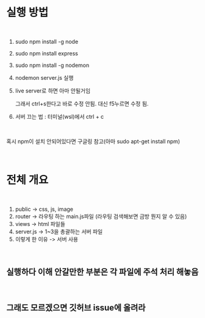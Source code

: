 # 실행 방법

<br/>

1. sudo npm install -g node
2. sudo npm install express
3. sudo npm install -g nodemon
3. nodemon server.js 실행
4. live server로 하면 아마 안될거임 

    그래서 ctrl+s한다고 바로 수정 안됨. 대신 f5누르면 수정 됨.

5. 서버 끄는 법 : 터미널(wsl)에서 ctrl + c
<br/>

혹시 npm이 설치 안되어있다면 구글링 참고(아마 sudo apt-get install npm)

<br/>

# 전체 개요

<br/>

1. public -> css, js, image
2. router -> 라우팅 하는 main.js파일 (라우팅 검색해보면 금방 뭔지 알 수 있음)
3. views -> html 파일들
4. server.js -> 1~3을 총괄하는 서버 파일
5. 이렇게 한 이유 -> 서버 사용


<br/>

## 실행하다 이해 안갈만한 부분은 각 파일에 주석 처리 해놓음

<br/>

## 그래도 모르겠으면 깃허브 issue에 올려라
